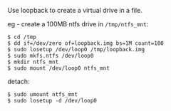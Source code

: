 
Use loopback to create a virtual drive in a file.

eg - create a 100MB ntfs drive in `/tmp/ntfs_mnt`:

```
$ cd /tmp
$ dd if=/dev/zero of=loopback.img bs=1M count=100
$ sudo losetup /dev/loop0 /tmp/loopback.img
$ sudo mkfs.ntfs /dev/loop0
$ mkdir ntfs_mnt
$ sudo mount /dev/loop0 ntfs_mnt

```

detach:
```
$ sudo umount ntfs_mnt
$ sudo losetup -d /dev/loop0
```


